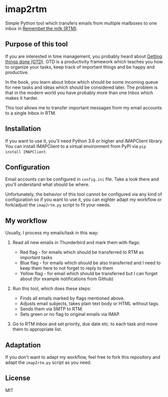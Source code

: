 # imap2rtm

Simple Python tool which transfers emails from multiple mailboxes to one inbox in [Remembet the milk (RTM)](https://www.rememberthemilk.com/).

## Purpose of this tool

If you are interested in time management, you probably heard about [Getting things done (GTD)](https://www.amazon.com/Getting-Things-Done-Stress-Free-Productivity/dp/0143126563). GTD is a productivity framework which teaches you how to organize your tasks, keep track of important things and be happy and productive.

In the book, you learn about Inbox which should be some incoming queue for new tasks and ideas which should be considered later. The problem is that in the modern world you have probably more than one Inbox which makes it harder.

This tool allows me to transfer important messages from my email accounts to a single Inbox in RTM.

## Installation

If you want to use it, you'll need Python 3.6 or higher and IMAPClient library. You can install IMAPClient to a virtual environment from PyPI via `pip install IMAPClient`.

## Configuration

Email accounts can be configured in `config.ini` file. Take a look there and you'll understand what should be where.

Unfortunately, the behavior of this tool cannot be configured via any kind of configuration so if you want to use it, you can eighter adapt my workflow or fork/adjust the `imap2rtm.py` script to fit your needs.

## My workflow

Usually, I process my emails/task in this way:

1. Read all new emails in Thunderbird and mark them with flags:

    * Red flag - for emails which should be transferred to RTM as important tasks
    * Blue flag - for emails which should be also transferred and I need to keep them here to not forget to reply to them
    * Yellow flag - for email which should be transferred but I can forget about (for example notifications from Github)

1. Run this tool, which does these steps:

    * Finds all emails marked by flags mentioned above.
    * Adjusts email subjects, takes plain text body or HTML without tags.
    * Sends them via SMTP to RTM.
    * Sets green or no flag to original emails via IMAP.

1. Go to RTM Inbox and set priority, due date etc. to each task and move them to appropriate list.

## Adaptation

If you don't want to adapt my workflow, feel free to fork this repository and adapt the `imap2rtm.py` script as you need.

## License

MIT